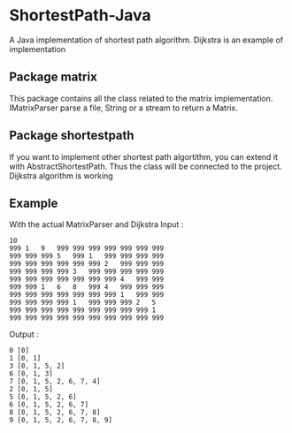 # ShortestPath-Java
A Java implementation of shortest path algorithm.
Dijkstra is an example of implementation

## Package matrix
This package contains all the class related to the matrix implementation.
IMatrixParser parse a file, String or a stream to return a Matrix.

## Package shortestpath
If you want to implement other shortest path algortithm, you can extend it with AbstractShortestPath.
Thus the class will be connected to the project.
Dijkstra algorithm is working

## Example
With the actual MatrixParser and Dijkstra
Input : 
```
10									
999	1	9	999	999	999	999	999	999	999
999	999	999	5	999	1	999	999	999	999
999	999	999	999	999	999	2	999	999	999
999	999	999	999	3	999	999	999	999	999
999	999	999	999	999	999	999	4	999	999
999	999	1	6	8	999	4	999	999	999
999	999	999	999	999	999	999	1	999	999
999	999	999	999	1	999	999	999	2	5
999	999	999	999	999	999	999	999	999	1
999	999	999	999	999	999	999	999	999	999
```

Output : 
```
0 [0]
1 [0, 1]
3 [0, 1, 5, 2]
6 [0, 1, 3]
7 [0, 1, 5, 2, 6, 7, 4]
2 [0, 1, 5]
5 [0, 1, 5, 2, 6]
6 [0, 1, 5, 2, 6, 7]
8 [0, 1, 5, 2, 6, 7, 8]
9 [0, 1, 5, 2, 6, 7, 8, 9]
```
